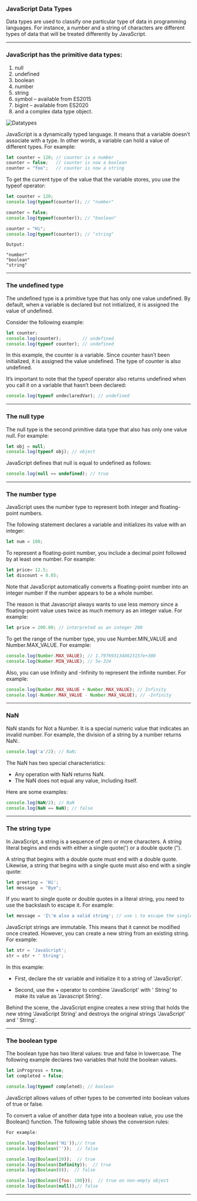 ### JavaScript Data Types
Data types are used to classify one particular type of data in programming languages. For instance, a number and a string of characters are different types of data that will be treated differently by JavaScript.

***

### JavaScript has the primitive data types:

1. null
2. undefined
3. boolean
4. number
5. string
6. symbol – available from ES2015
7. bigint – available from ES2020
8. and a complex data type object.


![Datatypes][datatypes]

[datatypes]:https://www.javascripttutorial.net/wp-content/uploads/2022/01/JavaScript-data-types.svg


JavaScript is a dynamically typed language. It means that a variable doesn’t associate with a type. In other words, a variable can hold a value of different types. For example:


```js
let counter = 120; // counter is a number
counter = false;   // counter is now a boolean
counter = "foo";   // counter is now a string
```

To get the current type of the value that the variable stores, you use the typeof operator:

```js
let counter = 120;
console.log(typeof(counter)); // "number"

counter = false; 
console.log(typeof(counter)); // "boolean"

counter = "Hi";
console.log(typeof(counter)); // "string"
```

```
Output:

"number"
"boolean"
"string"
```

***

### The undefined type
The undefined type is a primitive type that has only one value undefined. By default, when a variable is declared but not initialized, it is assigned the value of undefined.

Consider the following example:

```js
let counter;
console.log(counter);        // undefined
console.log(typeof counter); // undefined
```

In this example, the counter is a variable. Since counter hasn’t been initialized, it is assigned the value undefined. The type of counter is also undefined.

It’s important to note that the typeof operator also returns undefined when you call it on a variable that hasn’t been declared:

```js
console.log(typeof undeclaredVar); // undefined
```

***

### The null type
The null type is the second primitive data type that also has only one value null. For example:

```js
let obj = null;
console.log(typeof obj); // object
```

JavaScript defines that null is equal to undefined as follows:

```js
console.log(null == undefined); // true
```

***

### The number type
JavaScript uses the number type to represent both integer and floating-point numbers.

The following statement declares a variable and initializes its value with an integer:

```js
let num = 100;
```
To represent a floating-point number, you include a decimal point followed by at least one number. For example:

```js
let price= 12.5; 
let discount = 0.05;
```

Note that JavaScript automatically converts a floating-point number into an integer number if the number appears to be a whole number.

The reason is that Javascript always wants to use less memory since a floating-point value uses twice as much memory as an integer value. For example:

```js
let price = 200.00; // interpreted as an integer 200
```

To get the range of the number type, you use Number.MIN_VALUE and Number.MAX_VALUE. For example:

```js
console.log(Number.MAX_VALUE); // 1.7976931348623157e+308
console.log(Number.MIN_VALUE); // 5e-324
```
Also, you can use Infinity and -Infinity to represent the infinite number. For example:

```js
console.log(Number.MAX_VALUE + Number.MAX_VALUE); // Infinity
console.log(-Number.MAX_VALUE - Number.MAX_VALUE); // -Infinity
```

***

### NaN
NaN stands for Not a Number. It is a special numeric value that indicates an invalid number. For example, the division of a string by a number returns NaN:.

```js
console.log('a'/2); // NaN;
```

The NaN has two special characteristics:

* Any operation with NaN returns NaN.
* The NaN does not equal any value, including itself.

Here are some examples:

```js
console.log(NaN/2); // NaN
console.log(NaN == NaN); // false
```

***

### The string type
In JavaScript, a string is a sequence of zero or more characters. A string literal begins and ends with either a single quote(') or a double quote (").

A string that begins with a double quote must end with a double quote. Likewise, a string that begins with a single quote must also end with a single quote:

```js
let greeting = 'Hi';
let message  = "Bye";
```

If you want to single quote or double quotes in a literal string, you need to use the backslash to escape it. For example:

```js
let message = 'I\'m also a valid string'; // use \ to escape the single quote (')
```

JavaScript strings are immutable. This means that it cannot be modified once created. However, you can create a new string from an existing string. For example:

```js
let str = 'JavaScript';
str = str + ' String';
```

In this example:

* First, declare the str variable and initialize it to a string of 'JavaScript'.

* Second, use the + operator to combine 'JavaScript' with ' String' to make its value as 'Javascript String'.

Behind the scene, the JavaScript engine creates a new string that holds the new string 'JavaScript String' and destroys the original strings 'JavaScript' and ' String'.

***

### The boolean type
The boolean type has two literal values: true and false in lowercase. The following example declares two variables that hold the boolean values.

```js
let inProgress = true;
let completed = false;

console.log(typeof completed); // boolean
```

JavaScript allows values of other types to be converted into boolean values of true or false.

To convert a value of another data type into a boolean value, you use the Boolean() function. The following table shows the conversion rules:

```js
For example:

console.log(Boolean('Hi'));// true
console.log(Boolean(''));  // false

console.log(Boolean(20));  // true
console.log(Boolean(Infinity));  // true
console.log(Boolean(0));  // false

console.log(Boolean({foo: 100}));  // true on non-empty object
console.log(Boolean(null));// false
```

***
